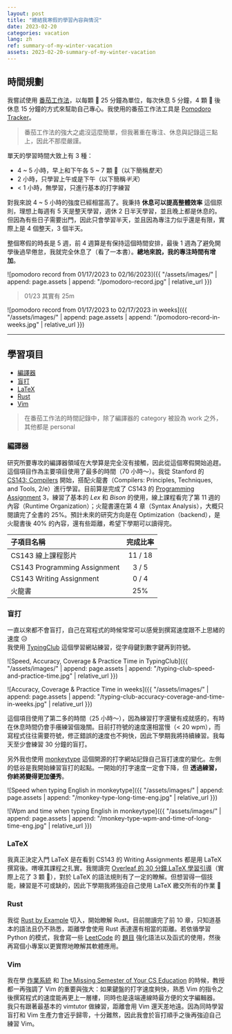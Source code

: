 ```yaml
---
layout: post
title: "總結我寒假的學習內容與情況"
date: 2023-02-20
categories: vacation
lang: zh
ref: summary-of-my-winter-vacation
assets: 2023-02-20-summary-of-my-winter-vacation
---
```


## 時間規劃

我嘗試使用 [番茄工作法](https://zh.wikipedia.org/zh-tw/%E7%95%AA%E8%8C%84%E5%B7%A5%E4%BD%9C%E6%B3%95)，以每顆 :tomato: 25 分鐘為單位，每次休息 5 分鐘，4 顆 :tomato: 後休息 15 分鐘的方式來幫助自己專心。我使用的番茄工作法工具是 [Pomodoro Tracker](https://pomodoro-tracker.com/)。
> 番茄工作法的強大之處沒這麼簡單，但我著重在專注、休息與記錄這三點上，因此不那麼嚴謹。

單天的學習時間大致上有 3 種：
- 4 ~ 5 小時，早上和下午各 5 ~ 7 顆 :tomato:（以下簡稱*整天*）
- 2 小時，只學習上午或是下午（以下簡稱*半天*）
- < 1 小時，無學習，只進行基本的打字練習

對我來說 4 ~ 5 小時的強度已經相當高了。我秉持 **休息可以提高整體效率** 這個原則，理想上每週有 5 天是整天學習，週休 2 日半天學習，並且晚上都是休息的。但因為有些日子需要出門，因此只會學習半天，並且因為專注力似乎還是有限，實際上是 4 個整天，3 個半天。

整個寒假的時長是 5 週，前 4 週算是有保持這個時間安排，最後 1 週為了避免開學後過早倦怠，我就完全休息了（看了一本書）。**總地來說，我的專注時間有增加**。

![pomodoro record from 01/17/2023 to 02/16/2023]({{ "/assets/images/" | append: page.assets | append: "/pomodoro-record.jpg" | relative_url }})
> 01/23 其實有 25m

![pomodoro record from 01/17/2023 to 02/17/2023 in weeks]({{ "/assets/images/" | append: page.assets | append: "/pomodoro-record-in-weeks.jpg" | relative_url }})

---

## 學習項目

- [編譯器](#編譯器)
- [盲打](#盲打)
- [LaTeX](#latex)
- [Rust](#rust)
- [Vim](#vim)

> 在番茄工作法的時間記錄中，除了編譯器的 category 被設為 work 之外，其他都是 personal

### 編譯器

研究所要專攻的編譯器領域在大學算是完全沒有接觸，因此從這個寒假開始追趕。 \
這個項目作為主要項目使用了最多的時間（70 小時～）。我從 Stanford 的 [CS143: Compilers](https://web.stanford.edu/class/cs143/) 開始，搭配火龍書（Compilers: Principles, Techniques, and Tools, 2/e）進行學習。目前算是完成了 CS143 的 [Programming Assignment](https://github.com/Lai-YT/CS143-cool-compiler-assignments) 3，練習了基本的 *Lex* 和 *Bison* 的使用，線上課程看完了第 11 週的內容（Runtime Organization）；火龍書還在第 4 章（Syntax Analysis），大概只閱讀完了全書的 25%。預計未來的研究方向是在 Optimization（backend），是火龍書後 40% 的內容，還有些距離，希望下學期可以讀得完。

| 子項目名稱 | 完成比率 |
|:----------|:--------:|
| CS143 線上課程影片 | 11 / 18 |
| CS143 Programming Assignment | 3 / 5 |
| CS143 Writing Assignment | 0 / 4 |
| 火龍書 | 25% |

### 盲打

一直以來都不會盲打，自己在寫程式的時候常常可以感覺到撰寫速度跟不上思緒的速度 :disappointed_relieved: \
我使用 [TypingClub](https://www.typingclub.com/) 這個學習網站練習，從字母鍵到數字鍵再到符號。

![Speed, Accuracy, Coverage & Practice Time in TypingClub]({{ "/assets/images/" | append: page.assets | append: "/typing-club-speed-and-practice-time.jpg" | relative_url }})

![Accuracy, Coverage & Practice Time in weeks]({{ "/assets/images/" | append: page.assets | append: "/typing-club-accuracy-coverage-and-time-in-weeks.jpg" | relative_url }})

這個項目使用了第二多的時間（25 小時～），因為練習打字還蠻有成就感的，有時在休息時間仍會手癢練習個幾關。目前打符號的速度還相當慢（< 20 wpm），而寫程式往往需要符號，修正錯誤的速度也不夠快，因此下學期我將持續練習。我每天至少會練習 30 分鐘的盲打。

另外我也使用 [monkeytype](https://github.com/monkeytypegame/monkeytype) 這個開源的打字網站記錄自己盲打速度的變化。左側的低谷是我開始練習盲打的起點。一開始的打字速度一定會下降，但 **透過練習，你終將變得更加優秀**。

![Speed when typing English in monkeytype]({{ "/assets/images/" | append: page.assets | append: "/monkey-type-long-time-eng.jpg" | relative_url }})

![Wpm and time when typing English in monkeytype]({{ "/assets/images/" | append: page.assets | append: "/monkey-type-wpm-and-time-of-long-time-eng.jpg" | relative_url }})

### LaTeX

我真正決定入門 LaTeX 是在看到 CS143 的 Writing Assignments 都是用 LaTeX 撰寫後。喟嘆其課程之扎實。我閱讀完 [Overleaf 的 30 分鐘 LaTeX 學習引導](https://www.overleaf.com/learn/latex/Learn_LaTeX_in_30_minutes)（實際上花了 3 顆 :tomato:），對於 LaTeX 的語法規則有了一定的瞭解。但想習得一個技能，練習是不可或缺的，因此下學期我將強迫自己使用 LaTeX 繳交所有的作業 :rocket:

### Rust

我從 [Rust by Example](https://doc.rust-lang.org/stable/rust-by-example/) 切入，開始瞭解 Rust。目前閱讀完了前 10 章，只知道基本的語法且仍不熟悉，距離學會使用 Rust 表達還有相當的距離。若依循學習 Python 的模式，我會寫一些 [LeetCode](https://leetcode.com/) 的 [題目](https://github.com/Lai-YT/leetcode/search?l=rust) 強化語法以及函式的使用，然後再寫個小專案以更實際地瞭解其軟體應用。

### Vim

我在學 [作業系統](https://youtube.com/playlist?list=PLS0SUwlYe8czigQPzgJTH2rJtwm0LXvDX) 和 [The Missing Semester of Your CS Education](https://missing.csail.mit.edu/) 的時候，教授都一再強調了 Vim 的重要與強大：如果鍵盤的打字速度夠快，熟悉 Vim 的指令之後撰寫程式的速度能再更上一層樓，同時也是遠端連線時最方便的文字編輯器。 \
我只有跟著最基本的 vimtutor 做練習，距離會用 Vim 還天差地遠。因為同時學習盲打和 Vim 生產力會近乎歸零，十分難熬，因此我會於盲打順手之後再強迫自己練習 Vim。
